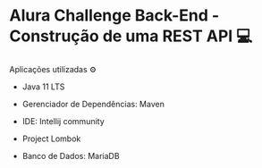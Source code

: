 # Alura Challenge Back-End  - Construção de uma REST API :computer:

   

### 

Aplicações utilizadas :gear:

- Java 11 LTS

- Gerenciador de Dependências: Maven

- IDE: Intellij community

- Project Lombok

- Banco de Dados:  MariaDB

   

  

